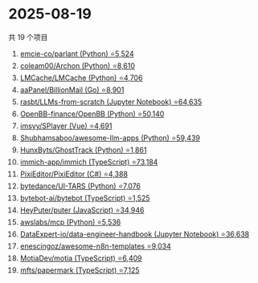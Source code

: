 # 2025-08-19

共 19 个项目

<!-- BEGIN GITHUB -->
<!-- 最后更新时间 2025-08-19 23:10:13 +0800 -->
1. [emcie-co/parlant (Python) ⭐5,524](https://github.com/emcie-co/parlant)
1. [coleam00/Archon (Python) ⭐8,610](https://github.com/coleam00/Archon)
1. [LMCache/LMCache (Python) ⭐4,706](https://github.com/LMCache/LMCache)
1. [aaPanel/BillionMail (Go) ⭐8,901](https://github.com/aaPanel/BillionMail)
1. [rasbt/LLMs-from-scratch (Jupyter Notebook) ⭐64,635](https://github.com/rasbt/LLMs-from-scratch)
1. [OpenBB-finance/OpenBB (Python) ⭐50,140](https://github.com/OpenBB-finance/OpenBB)
1. [imsyy/SPlayer (Vue) ⭐4,691](https://github.com/imsyy/SPlayer)
1. [Shubhamsaboo/awesome-llm-apps (Python) ⭐59,439](https://github.com/Shubhamsaboo/awesome-llm-apps)
1. [HunxByts/GhostTrack (Python) ⭐1,861](https://github.com/HunxByts/GhostTrack)
1. [immich-app/immich (TypeScript) ⭐73,184](https://github.com/immich-app/immich)
1. [PixiEditor/PixiEditor (C#) ⭐4,388](https://github.com/PixiEditor/PixiEditor)
1. [bytedance/UI-TARS (Python) ⭐7,076](https://github.com/bytedance/UI-TARS)
1. [bytebot-ai/bytebot (TypeScript) ⭐1,525](https://github.com/bytebot-ai/bytebot)
1. [HeyPuter/puter (JavaScript) ⭐34,946](https://github.com/HeyPuter/puter)
1. [awslabs/mcp (Python) ⭐5,536](https://github.com/awslabs/mcp)
1. [DataExpert-io/data-engineer-handbook (Jupyter Notebook) ⭐36,638](https://github.com/DataExpert-io/data-engineer-handbook)
1. [enescingoz/awesome-n8n-templates ⭐9,034](https://github.com/enescingoz/awesome-n8n-templates)
1. [MotiaDev/motia (TypeScript) ⭐6,409](https://github.com/MotiaDev/motia)
1. [mfts/papermark (TypeScript) ⭐7,125](https://github.com/mfts/papermark)
<!-- END GITHUB -->
